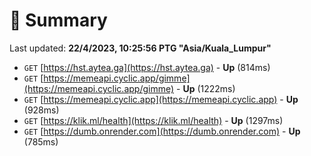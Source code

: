 # 📖 Summary
Last updated: **22/4/2023, 10:25:56 PTG "Asia/Kuala_Lumpur"**

- `GET` [https://hst.aytea.ga](https://hst.aytea.ga) - **Up** (814ms)
- `GET` [https://memeapi.cyclic.app/gimme](https://memeapi.cyclic.app/gimme) - **Up** (1222ms)
- `GET` [https://memeapi.cyclic.app](https://memeapi.cyclic.app) - **Up** (928ms)
- `GET` [https://klik.ml/health](https://klik.ml/health) - **Up** (1297ms)
- `GET` [https://dumb.onrender.com](https://dumb.onrender.com) - **Up** (785ms)
